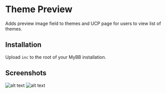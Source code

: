 # Theme Preview
Adds preview image field to themes and UCP page for users to view list of themes.

## Installation
Upload `inc` to the root of your MyBB installation.

## Screenshots
![alt text](https://github.com/ShinkaDev-MyBB/mybb-theme-preview/blob/master/docs/previewfield.PNG "Theme Settings")
![alt text](https://github.com/ShinkaDev-MyBB/mybb-theme-preview/blob/master/docs/changetheme.PNG "UCP Page")
